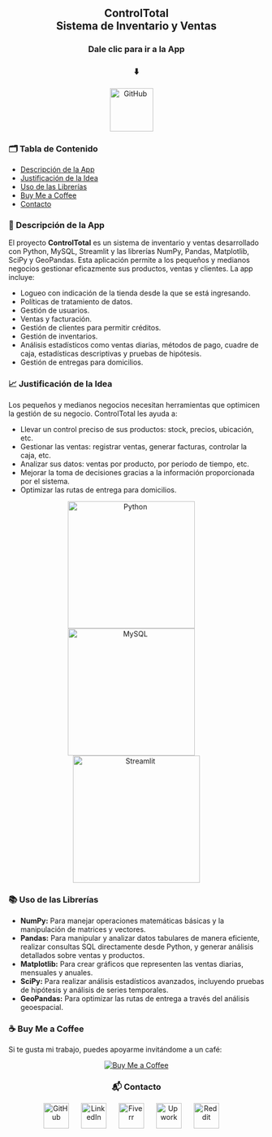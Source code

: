 <h2 align="center">ControlTotal <br> Sistema de Inventario y Ventas</h2>

<h3 align="center">Dale clic para ir a la App</h3>
<h3 align="center">⬇️</h3>
<p align="center">
  <a href="https://controltotal.streamlit.app/"><img src="https://i.ibb.co/HryLWKK/Logo-Control-Total-removebg-preview.png" alt="GitHub" width="85" style="margin-right: 20px;"></a>
</p>

<h3>🗂️ Tabla de Contenido</h3>
<ul>
  <li><a href="#descripcion">Descripción de la App</a></li>
  <li><a href="#justificacion">Justificación de la Idea</a></li>
  <li><a href="#uso-librerias">Uso de las Librerías</a></li>
  <li><a href="#buy-me-a-coffee">Buy Me a Coffee</a></li>
  <li><a href="#contacto">Contacto</a></li>
</ul>

<h3 id="descripcion">📄 Descripción de la App</h3>
<p>El proyecto <strong>ControlTotal</strong> es un sistema de inventario y ventas desarrollado con Python, MySQL, Streamlit y las librerías NumPy, Pandas, Matplotlib, SciPy y GeoPandas. Esta aplicación permite a los pequeños y medianos negocios gestionar eficazmente sus productos, ventas y clientes. La app incluye:</p>
<ul>
  <li>Logueo con indicación de la tienda desde la que se está ingresando.</li>
  <li>Políticas de tratamiento de datos.</li>
  <li>Gestión de usuarios.</li>
  <li>Ventas y facturación.</li>
  <li>Gestión de clientes para permitir créditos.</li>
  <li>Gestión de inventarios.</li>
  <li>Análisis estadísticos como ventas diarias, métodos de pago, cuadre de caja, estadísticas descriptivas y pruebas de hipótesis.</li>
  <li>Gestión de entregas para domicilios.</li>
</ul>

<h3 id="justificacion">📈 Justificación de la Idea</h3>
<p>Los pequeños y medianos negocios necesitan herramientas que optimicen la gestión de su negocio. ControlTotal les ayuda a:</p>
<ul>
  <li>Llevar un control preciso de sus productos: stock, precios, ubicación, etc.</li>
  <li>Gestionar las ventas: registrar ventas, generar facturas, controlar la caja, etc.</li>
  <li>Analizar sus datos: ventas por producto, por periodo de tiempo, etc.</li>
  <li>Mejorar la toma de decisiones gracias a la información proporcionada por el sistema.</li>
  <li>Optimizar las rutas de entrega para domicilios.</li>
</ul>

<p align="center">
  <img src="https://images.pexels.com/photos/1181671/pexels-photo-1181671.jpeg?auto=compress&cs=tinysrgb&w=1260&h=750&dpr=1" alt="Python" width="250" style="margin-right: 20px;">
  <img src="https://img.freepik.com/vector-gratis/programador-trabajando-sql_52683-22997.jpg?w=740&t=st=1710632981~exp=1710633581~hmac=1663f1348d1ac8a5e5ec42821202ffd2dbab9bc1b9bf8d75d6e1a254337f6aff" alt="MySQL" width="250" style="margin-right: 20px;">
  <img src="https://cdn.pixabay.com/photo/2018/05/18/15/30/web-design-3411373_1280.jpg" alt="Streamlit" width="250">
</p>

<h3 id="uso-librerias">📚 Uso de las Librerías</h3>
<ul>
  <li><strong>NumPy:</strong> Para manejar operaciones matemáticas básicas y la manipulación de matrices y vectores.</li>
  <li><strong>Pandas:</strong> Para manipular y analizar datos tabulares de manera eficiente, realizar consultas SQL directamente desde Python, y generar análisis detallados sobre ventas y productos.</li>
  <li><strong>Matplotlib:</strong> Para crear gráficos que representen las ventas diarias, mensuales y anuales.</li>
  <li><strong>SciPy:</strong> Para realizar análisis estadísticos avanzados, incluyendo pruebas de hipótesis y análisis de series temporales.</li>
  <li><strong>GeoPandas:</strong> Para optimizar las rutas de entrega a través del análisis geoespacial.</li>
</ul>

<h3 id="buy-me-a-coffee">☕ Buy Me a Coffee</h3>
<p>Si te gusta mi trabajo, puedes apoyarme invitándome a un café:</p>
<p align="center">
  <a href="https://www.buymeacoffee.com/Andres.Jimenez">
    <img src="https://img.shields.io/badge/Buy%20Me%20a%20Coffee-FFDD00?style=for-the-badge&logo=buy-me-a-coffee&logoColor=black" alt="Buy Me a Coffee"/>
  </a>
</p>

<h3 id="contacto" align="center">📬 Contacto</h3>
<p align="center">
  <a href="https://github.com/Jorge-Andres-Prieto/ppi_pl_PRIETOj"><img src="https://github.githubassets.com/images/modules/logos_page/GitHub-Mark.png" alt="GitHub" width="50" style="margin-right: 20px;"></a>
  <a href="https://www.linkedin.com/in/andr%C3%A9s-jim%C3%A9nez-b36ab2250/"><img src="https://upload.wikimedia.org/wikipedia/commons/c/ca/LinkedIn_logo_initials.png" alt="LinkedIn" width="50" style="margin-right: 20px;"></a>
  <a href="https://www.fiverr.com/andres__jimenez?up_rollout=true"><img src="https://uxwing.com/wp-content/themes/uxwing/download/brands-and-social-media/fiverr-icon.png" alt="Fiverr" width="50" style="margin-right: 20px;"></a>
  <a href="https://www.upwork.com/freelancers/~0142bd1ae6229261b5"><img src="https://w7.pngwing.com/pngs/257/806/png-transparent-upwork-freelancer-android-android-text-trademark-rectangle-thumbnail.png" alt="Upwork" width="50" style="margin-right: 20px;"></a>
  <a href="https://www.reddit.com/user/Flestar/"><img src="https://w7.pngwing.com/pngs/647/198/png-transparent-reddit-hd-logo-thumbnail.png" alt="Reddit" width="50" style="margin-right: 20px;"></a>
</p>
